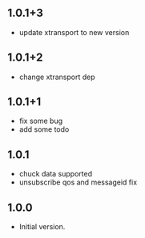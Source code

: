 ## 1.0.1+3
- update xtransport to new version

## 1.0.1+2
- change xtransport dep

## 1.0.1+1

- fix some bug
- add some todo

## 1.0.1

- chuck data supported
- unsubscribe qos and messageid fix

## 1.0.0

- Initial version.
